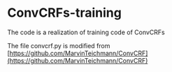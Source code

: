 # ConvCRFs-training
The code is a realization of training code of ConvCRFs

The file convcrf.py is modified from [https://github.com/MarvinTeichmann/ConvCRF](https://github.com/MarvinTeichmann/ConvCRF)
